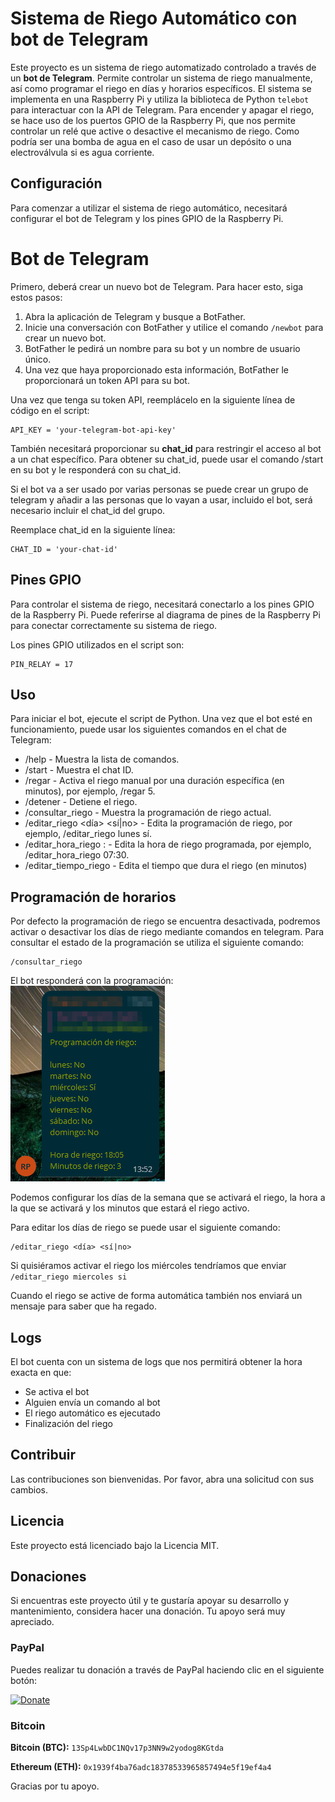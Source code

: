 # Sistema de Riego Automático con bot de Telegram

Este proyecto es un sistema de riego automatizado controlado a través de un **bot de Telegram**. Permite controlar un sistema de riego manualmente, así como programar el riego en días y horarios específicos. El sistema se implementa en una Raspberry Pi y utiliza la biblioteca de Python `telebot` para interactuar con la API de Telegram. 
Para encender y apagar el riego, se hace uso de los puertos GPIO de la Raspberry Pi, que nos permite controlar un relé que active o desactive el mecanismo de riego. Como podría ser una bomba de agua en el caso de usar un depósito o una electroválvula si es agua corriente.
## Configuración

Para comenzar a utilizar el sistema de riego automático, necesitará configurar el bot de Telegram y los pines GPIO de la Raspberry Pi.
# Bot de Telegram

Primero, deberá crear un nuevo bot de Telegram. Para hacer esto, siga estos pasos:

1. Abra la aplicación de Telegram y busque a BotFather.
2. Inicie una conversación con BotFather y utilice el comando `/newbot` para crear un nuevo bot.
3. BotFather le pedirá un nombre para su bot y un nombre de usuario único.
4. Una vez que haya proporcionado esta información, BotFather le proporcionará un token API para su bot.

Una vez que tenga su token API, reemplácelo en la siguiente línea de código en el script:
```
API_KEY = 'your-telegram-bot-api-key'
```

También necesitará proporcionar su **chat_id** para restringir el acceso al bot a un chat específico. Para obtener su chat_id, puede usar el comando /start en su bot y le responderá con su chat_id.

Si el bot va a ser usado por varias personas se puede crear un grupo de telegram y añadir a las personas que lo vayan a usar, incluido el bot, será necesario incluir el chat_id del grupo.

Reemplace chat_id en la siguiente línea:

```
CHAT_ID = 'your-chat-id'
```

## Pines GPIO

Para controlar el sistema de riego, necesitará conectarlo a los pines GPIO de la Raspberry Pi. Puede referirse al diagrama de pines de la Raspberry Pi para conectar correctamente su sistema de riego.

Los pines GPIO utilizados en el script son:

```
PIN_RELAY = 17
```

## Uso

Para iniciar el bot, ejecute el script de Python. Una vez que el bot esté en funcionamiento, puede usar los siguientes comandos en el chat de Telegram:

- /help - Muestra la lista de comandos.
- /start - Muestra el chat ID.
- /regar <minutos> - Activa el riego manual por una duración específica (en minutos), por ejemplo, /regar 5.
- /detener - Detiene el riego.
- /consultar_riego - Muestra la programación de riego actual.
- /editar_riego <día> <sí|no> - Edita la programación de riego, por ejemplo, /editar_riego lunes sí.
- /editar_hora_riego <hora>:<minuto> - Edita la hora de riego programada, por ejemplo, /editar_hora_riego 07:30.
- /editar_tiempo_riego <Minutos> - Edita el tiempo que dura el riego (en minutos)

## Programación de horarios
Por defecto la programación de riego se encuentra desactivada, podremos activar o desactivar los días de riego mediante comandos en telegram.
Para consultar el estado de la programación se utiliza el siguiente comando:
```
/consultar_riego
```
El bot responderá con la programación:
![programacion de riego](https://github.com/villeparamio/BotRiegoTelegram/blob/main/images/programacion_de_riego.png)

Podemos configurar los días de la semana que se activará el riego, la hora a la que se activará y los minutos que estará el riego activo.

Para editar los días de riego se puede usar el siguiente comando:
```
/editar_riego <día> <sí|no>
```
Si quisiéramos activar el riego los miércoles tendríamos que enviar `/editar_riego miercoles si`

Cuando el riego se active de forma automática también nos enviará un mensaje para saber que ha regado.

## Logs
El bot cuenta con un sistema de logs que nos permitirá obtener la hora exacta en que:
- Se activa el bot
- Alguien envía un comando al bot
- El riego automático es ejecutado
- Finalización del riego

## Contribuir

Las contribuciones son bienvenidas. Por favor, abra una solicitud con sus cambios.
## Licencia

Este proyecto está licenciado bajo la Licencia MIT.

## Donaciones

Si encuentras este proyecto útil y te gustaría apoyar su desarrollo y mantenimiento, considera hacer una donación. Tu apoyo será muy apreciado.

### PayPal
Puedes realizar tu donación a través de PayPal haciendo clic en el siguiente botón:

[![Donate](https://www.paypalobjects.com/en_US/i/btn/btn_donateCC_LG.gif)](https://www.paypal.com/donate/?business=95M7L3UZENS6Q&no_recurring=0&currency_code=EUR)

### Bitcoin

**Bitcoin (BTC):** `13Sp4LwbDC1NQv17p3NN9w2yodog8KGtda`

**Ethereum (ETH):** `0x1939f4ba76adc18378533965857494e5f19ef4a4`


Gracias por tu apoyo.
